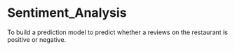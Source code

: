 # Sentiment_Analysis
  To build a prediction model to predict whether a reviews on the restaurant is positive or negative. 
